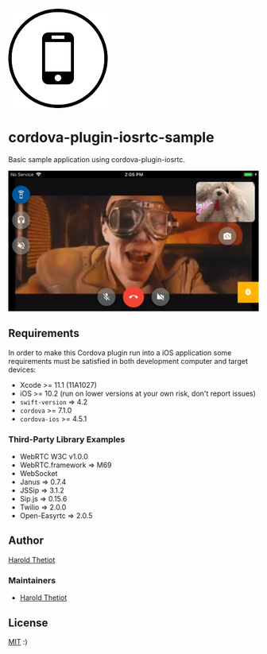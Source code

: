 ![cordova-rtc-logo](./art/cordova-rtc-logo.png)

# cordova-plugin-iosrtc-sample

Basic sample application using cordova-plugin-iosrtc.

![capture](./art/jssip_freeswitch_1.png)

## Requirements

In order to make this Cordova plugin run into a iOS application some requirements must be satisfied in both development computer and target devices:

* Xcode >= 11.1 (11A1027)
* iOS >= 10.2 (run on lower versions at your own risk, don't report issues)
* `swift-version` => 4.2
* `cordova` >= 7.1.0
* `cordova-ios` >= 4.5.1

### Third-Party Library Examples

* WebRTC W3C v1.0.0
* WebRTC.framework => M69
* WebSocket
* Janus => 0.7.4
* JSSip => 3.1.2
* Sip.js => 0.15.6
* Twilio => 2.0.0
* Open-Easyrtc => 2.0.5

## Author

[Harold Thetiot](https://sylaps.com)


### Maintainers

* [Harold Thetiot](https://sylaps.com)

## License

[MIT](./LICENSE) :)
